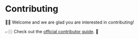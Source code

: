 # Contributing

👋🏼 Welcome and we are glad you are interested in contributing!

👉🏼 Check out the [official contributor guide](https://ericis.github.io/hello-cloud/contribute/). 👀
